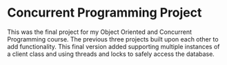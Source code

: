 Concurrent Programming Project
==============================

This was the final project for my Object Oriented and Concurrent Programming course.  The previous three projects built
upon each other to add functionality.  This final version added supporting multiple instances of a client class and using 
threads and locks to safely access the database.
